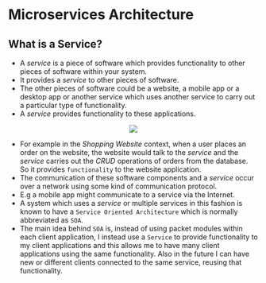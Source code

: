 # Microservices Architecture

## What is a Service?

* A _service_ is a piece of software which provides functionality to other pieces of software
within your system.
* It provides a _service_ to other pieces of software.
* The other pieces of software could be a website, a mobile app or a desktop app or another 
service which uses another service to carry out a particular type of functionality.
* A _service_ provides functionality to these applications.

<p align="center">
    <img src="https://user-images.githubusercontent.com/29547780/42199133-a38c5420-7e84-11e8-8d29-e365622d89c4.png">
</p>

* For example in the _Shopping Website_ context, when a user places an order on the website,
the website would talk to the _service_ and the _service_ carries out the _CRUD_ operations 
of orders from the database. So it provides `functionality` to the website application.
* The communication of these software components and a _service_ occur over a network using
some kind of communication protocol.
* E.g a mobile app might communicate to a service via the Internet.
* A system which uses a _service_ or multiple services in this fashion is known to have a 
`Service Oriented Architecture` which is normally abbreviated as `SOA`.
* The main idea behind `SOA` is, instead of using packet modules within each client application,
I instead use a `Service` to provide functionality to my client applications and this allows
me to have many client applications using the same functionality. Also in the future I can have
new or different clients connected to the same service, reusing that functionality.